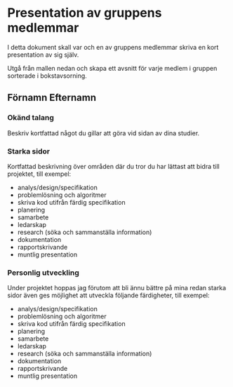 # Presentation av gruppens medlemmar
I detta dokument skall var och en av gruppens medlemmar skriva en kort presentation av sig själv. 

Utgå från mallen nedan och skapa ett avsnitt för varje medlem i gruppen sorterade i bokstavsorning. 

## Förnamn Efternamn 

### Okänd talang
Beskriv kortfattad något du gillar att göra vid sidan av dina studier. 

### Starka sidor

Kortfattad beskrivning över områden där du tror du har lättast att bidra till projektet, till exempel: 
- analys/design/specifikation
- problemlösning och algoritmer
- skriva kod utifrån färdig specifikation
- planering
- samarbete
- ledarskap
- research (söka och sammanställa information)
- dokumentation
- rapportskrivande
- muntlig presentation

### Personlig utveckling

Under projektet hoppas jag förutom att bli ännu bättre på mina redan starka sidor även ges möjlighet att utveckla följande färdigheter, till exempel: 
- analys/design/specifikation
- problemlösning och algoritmer
- skriva kod utifrån färdig specifikation
- planering
- samarbete
- ledarskap
- research (söka och sammanställa information)
- dokumentation
- rapportskrivande
- muntlig presentation


